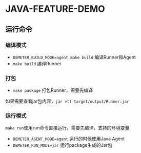 # JAVA-FEATURE-DEMO

## 运行命令

### 编译模式

- `DEMETER_BUILD_MODE=agent make build` 编译Runner和Agent
- `make build` 编译Runner

### 打包

- `make package` 打包Runner，需要先编译

如果需要查看jar包内容，`jar vtf target/output/Runner.jar`

### 运行模式

`make run`使用run命令直接运行，需要先编译，支持的环境变量

- `DEMETER_AGENT_MODE=agent` 运行的时候使用Java Agent
- `DEMETER_RUN_MODE=jar` 运行package生成的Jar包
